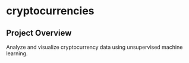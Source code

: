 # cryptocurrencies
## Project Overview 
Analyze and visualize cryptocurrency data using unsupervised machine learning.
